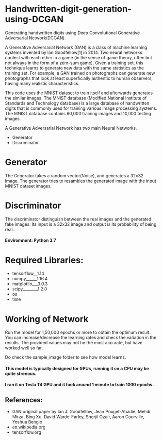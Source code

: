 # Handwritten-digit-generation-using-DCGAN
Generating handwritten digits using Deep Convolutional Generative Adversarial Network(DCGAN).

A Generative Adversarial Network (GAN) is a class of machine learning systems invented by Ian Goodfellow[1] in 2014. 
Two neural networks contest with each other in a game (in the sense of game theory, often but not always in the form 
of a zero-sum game). Given a training set, this technique learns to generate new data with the same statistics as the 
training set. For example, a GAN trained on photographs can generate new photographs that look at least superficially 
authentic to human observers, having many realistic characteristics.

This code uses the MNIST dataset to train itself and afterwards generates the similar images.
The MNIST database (Modified National Institute of Standards and Technology database) is a large database of handwritten 
digits that is commonly used for training various image processing systems.
The MNIST database contains 60,000 training images and 10,000 testing images.

A Generative Adversarial Network has two main Neural Networks.

*   Generator
*   Discriminator

# Generator

The Generator takes a random vector(Noise), and generates a 32x32 image. The generator tries to resambles the generated image
with the input MNIST dataset images.

# Discriminator

The discriminator distinguish between the real images and the generated fake images. Its input is a 32x32 image and output is
its probability of being real.

#### Enviromnent: Python 3.7

# Required Libraries:
*   tensorflow__1.14
*   numpy______1.16.4
*   matplotlib___3.0.3
*   scipy________1.2.0
*   os
*   time

# Working of Network

Run the model for 1,50,000 epochs or more to obtain the optimum result. You can increase/decrease the learning rates and 
check the variation in the results. The provided values may not be the most accurate, but have worked well so far.

Do check the sample_image folder to see how model learns.

#### This model is typically designed for GPUs, running it on a CPU may be quite strenous.
#### I ran it on Tesla T4 GPU and it took around 1 minute to train 1000 epochs.

## References:

*   GAN original paper by Ian J. Goodfellow, Jean Pouget-Abadie, Mehdi Mirza, Bing Xu, David Warde-Farley,
    Sherjil Ozair, Aaron Courville, Yoshua Bengio
*   en.wikipedia.org
*   tensorflow.org
